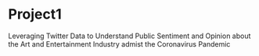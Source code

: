 # Project1
Leveraging Twitter Data to Understand Public Sentiment and Opinion about the Art and Entertainment Industry admist the Coronavirus Pandemic
